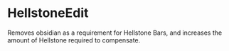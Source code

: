 # HellstoneEdit
Removes obsidian as a requirement for Hellstone Bars, and increases the amount of Hellstone required to compensate.
